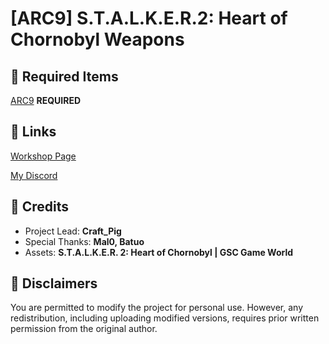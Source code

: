 # [ARC9] S.T.A.L.K.E.R.2: Heart of Chornobyl Weapons

## 🔽 Required Items
[ARC9](https://steamcommunity.com/workshop/filedetails/?id=2910505837) **REQUIRED**
## 🔽 Links
[Workshop Page](https://steamcommunity.com/sharedfiles/filedetails/?id=3394681012)

[My Discord](https://discord.gg/2vwdkHzcYv)

## 🔽 Credits
- Project Lead: **Craft_Pig**
- Special Thanks: **Mal0, Batuo**
- Assets: **S.T.A.L.K.E.R. 2: Heart of Chornobyl | GSC Game World**

## 🔽 Disclaimers
You are permitted to modify the project for personal use. However, any redistribution, including uploading modified versions, requires prior written permission from the original author.
